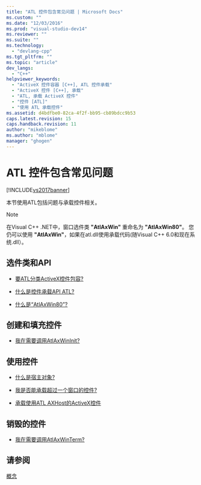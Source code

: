 ```yaml
---
title: "ATL 控件包含常见问题 | Microsoft Docs"
ms.custom: ""
ms.date: "12/03/2016"
ms.prod: "visual-studio-dev14"
ms.reviewer: ""
ms.suite: ""
ms.technology: 
  - "devlang-cpp"
ms.tgt_pltfrm: ""
ms.topic: "article"
dev_langs: 
  - "C++"
helpviewer_keywords: 
  - "ActiveX 控件容器 [C++], ATL 控件承载"
  - "ActiveX 控件 [C++], 承载"
  - "ATL, 承载 ActiveX 控件"
  - "控件 [ATL]"
  - "使用 ATL 承载控件"
ms.assetid: d4bdfbe0-82ca-4f2f-bb95-cb89bdcc9b53
caps.latest.revision: 15
caps.handback.revision: 11
author: "mikeblome"
ms.author: "mblome"
manager: "ghogen"
---
```

# ATL 控件包含常见问题
[!INCLUDE[vs2017banner](../assembler/inline/includes/vs2017banner.md)]

本节使用ATL包括问题与承载控件相关。  
  
> [!NOTE]
>  在Visual C\+\+ .NET中，窗口选件类 **"AtlAxWin"** 重命名为 **"AtlAxWin80"**。  您仍可以使用 **"AtlAxWin"**，如果在atl.dll使用承载代码\(随Visual C\+\+ 6.0和现在系统.dll）。  
  
## 选件类和API  
  
-   [要ATL分类ActiveX控件包容?](../atl/which-atl-classes-facilitate-activex-control-containment-q.md)  
  
-   [什么是控件承载API ATL?](../atl/what-is-the-atl-control-hosting-api-q.md)  
  
-   [什么是“AtlAxWin80”?](../atl/what-is-atlaxwin100-q.md)  
  
## 创建和填充控件  
  
-   [我在需要调用AtlAxWinInit?](../atl/when-do-i-need-to-call-atlaxwininit-q.md)  
  
## 使用控件  
  
-   [什么是宿主对象?](../atl/what-is-a-host-object-q.md)  
  
-   [我是否能承载超过一个窗口的控件?](../atl/can-i-host-more-than-one-control-in-a-single-window-q.md)  
  
-   [承载使用ATL AXHost的ActiveX控件](../atl/hosting-activex-controls-using-atl-axhost.md)  
  
## 销毁的控件  
  
-   [我在需要调用AtlAxWinTerm?](../atl/when-do-i-need-to-call-atlaxwinterm-q.md)  
  
## 请参阅  
 [概念](../atl/active-template-library-atl-concepts.md)